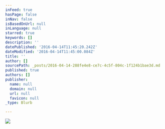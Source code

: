 ```yaml
---
inFeed: true
hasPage: false
inNav: false
isBasedOnUrl: null
inLanguage: null
starred: true
keywords: []
description: ''
datePublished: '2016-04-14T11:45:20.242Z'
dateModified: '2016-04-14T11:45:00.084Z'
title: ''
author: []
sourcePath: _posts/2016-04-14-288fe4e8-ce7c-4c5f-804c-1f124b1bae3d.md
published: true
authors: []
publisher:
  name: null
  domain: null
  url: null
  favicon: null
_type: Blurb

---
```

![](https://the-grid-user-content.s3-us-west-2.amazonaws.com/08332f3d-e4c1-4c35-9d6a-3cdc8557a61e.png)